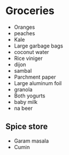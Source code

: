 # Groceries

- Oranges
- peaches
- Kale
- Large garbage bags
- coconut water
- Rice viniger
- dijon
- sambal
- Parchment paper
- Large aluminum foil
- granola
- Both yogurts
- baby milk
- na beer

## Spice store

- Garam masala
- Cumin
